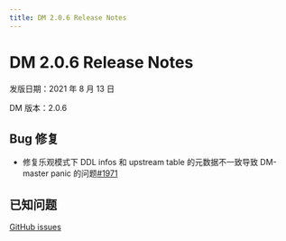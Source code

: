 ```yaml
---
title: DM 2.0.6 Release Notes
---
```


# DM 2.0.6 Release Notes

发版日期：2021 年 8 月 13 日

DM 版本：2.0.6

## Bug 修复

- 修复乐观模式下 DDL infos 和 upstream table 的元数据不一致导致 DM-master panic 的问题[#1971](https://github.com/pingcap/dm/pull/1971)

## 已知问题

[GitHub issues](https://github.com/pingcap/dm/issues?q=is%3Aissue+label%3Aaffected-v2.0.6)
